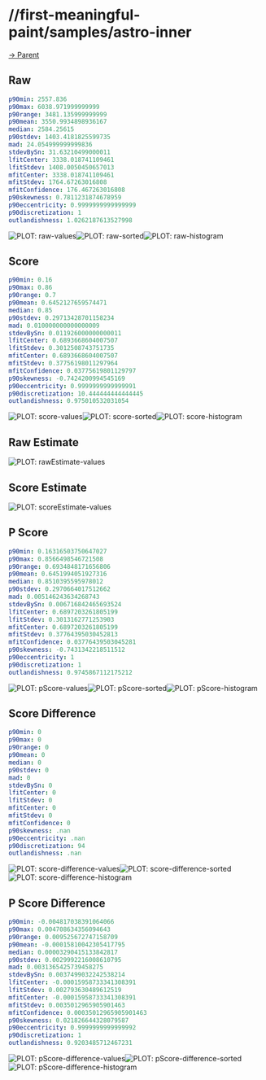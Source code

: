 
# //first-meaningful-paint/samples/astro-inner

[→ Parent](../..)


## Raw


```yaml
p90min: 2557.836
p90max: 6038.971999999999
p90range: 3481.135999999999
p90mean: 3550.9934898936167
median: 2584.25615
p90stdev: 1403.4181825599735
mad: 24.054999999999836
stdevBySn: 31.63210499000011
lfitCenter: 3338.018741109461
lfitStdev: 1408.0050450657013
mfitCenter: 3338.018741109461
mfitStdev: 1764.67263016808
mfitConfidence: 176.467263016808
p90skewness: 0.7811231874678959
p90eccentricity: 0.9999999999999999
p90discretization: 1
outlandishness: 1.0262187613527998

```

![PLOT: raw-values](./raw/values.svg)![PLOT: raw-sorted](./raw/sorted.svg)![PLOT: raw-histogram](./raw/histogram.svg)
## Score


```yaml
p90min: 0.16
p90max: 0.86
p90range: 0.7
p90mean: 0.6452127659574471
median: 0.85
p90stdev: 0.29713428701158234
mad: 0.010000000000000009
stdevBySn: 0.011926000000000011
lfitCenter: 0.6893668604007507
lfitStdev: 0.3012508743751735
mfitCenter: 0.6893668604007507
mfitStdev: 0.37756198011297964
mfitConfidence: 0.03775619801129797
p90skewness: -0.7424200994545169
p90eccentricity: 0.9999999999999991
p90discretization: 10.444444444444445
outlandishness: 0.975010532031054

```

![PLOT: score-values](./score/values.svg)![PLOT: score-sorted](./score/sorted.svg)![PLOT: score-histogram](./score/histogram.svg)
## Raw Estimate

![PLOT: rawEstimate-values](./rawEstimate/values.svg)
## Score Estimate

![PLOT: scoreEstimate-values](./scoreEstimate/values.svg)
## P Score


```yaml
p90min: 0.16316503750647027
p90max: 0.8566498546721508
p90range: 0.6934848171656806
p90mean: 0.6451994051927316
median: 0.8510395595978012
p90stdev: 0.2970664017512662
mad: 0.005146243634268743
stdevBySn: 0.006716842465693524
lfitCenter: 0.6897203261805199
lfitStdev: 0.3013162771253903
mfitCenter: 0.6897203261805199
mfitStdev: 0.37764395030452813
mfitConfidence: 0.03776439503045281
p90skewness: -0.7431342218511512
p90eccentricity: 1
p90discretization: 1
outlandishness: 0.9745867112175212

```

![PLOT: pScore-values](./pScore/values.svg)![PLOT: pScore-sorted](./pScore/sorted.svg)![PLOT: pScore-histogram](./pScore/histogram.svg)
## Score Difference


```yaml
p90min: 0
p90max: 0
p90range: 0
p90mean: 0
median: 0
p90stdev: 0
mad: 0
stdevBySn: 0
lfitCenter: 0
lfitStdev: 0
mfitCenter: 0
mfitStdev: 0
mfitConfidence: 0
p90skewness: .nan
p90eccentricity: .nan
p90discretization: 94
outlandishness: .nan

```

![PLOT: score-difference-values](./score-difference/values.svg)![PLOT: score-difference-sorted](./score-difference/sorted.svg)![PLOT: score-difference-histogram](./score-difference/histogram.svg)
## P Score Difference


```yaml
p90min: -0.004817038391064066
p90max: 0.004708634356094643
p90range: 0.009525672747158709
p90mean: -0.00015810042305417795
median: 0.00003290415133842817
p90stdev: 0.0029992216008610795
mad: 0.0031365425739458275
stdevBySn: 0.0037499032242538214
lfitCenter: -0.00015958733341308391
lfitStdev: 0.002793630489612519
mfitCenter: -0.00015958733341308391
mfitStdev: 0.0035012965905901463
mfitConfidence: 0.00035012965905901463
p90skewness: 0.021826644328079587
p90eccentricity: 0.9999999999999992
p90discretization: 1
outlandishness: 0.9203485712467231

```

![PLOT: pScore-difference-values](./pScore-difference/values.svg)![PLOT: pScore-difference-sorted](./pScore-difference/sorted.svg)![PLOT: pScore-difference-histogram](./pScore-difference/histogram.svg)